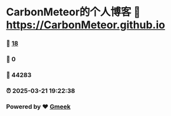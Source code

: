 # CarbonMeteor的个人博客 :link: https://CarbonMeteor.github.io 
### :page_facing_up: [18](https://CarbonMeteor.github.io/tag.html) 
### :speech_balloon: 0 
### :hibiscus: 44283 
### :alarm_clock: 2025-03-21 19:22:38 
### Powered by :heart: [Gmeek](https://github.com/Meekdai/Gmeek)
